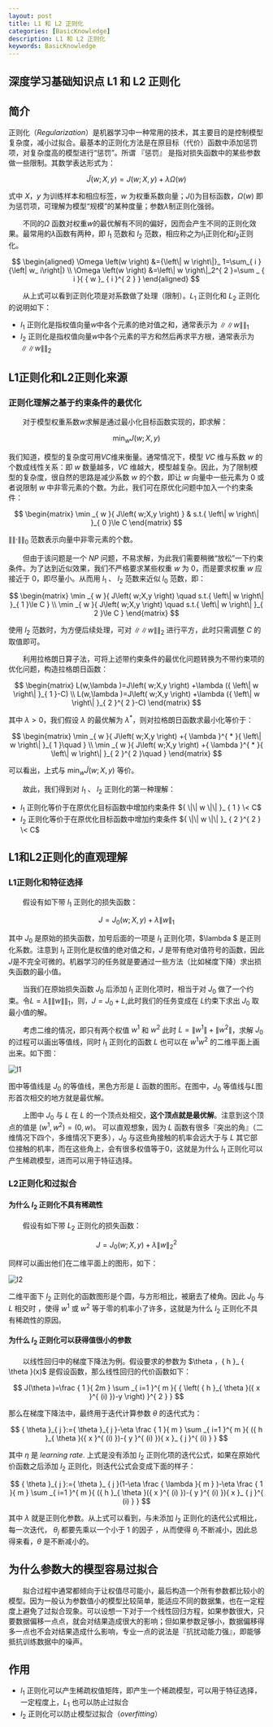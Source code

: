 ```yaml
---
layout: post
title: L1 和 L2 正则化
categories: [BasicKnowledge]
description: L1 和 L2 正则化
keywords: BasicKnowledge
---
```



深度学习基础知识点 L1 和 L2 正则化 
---

## 简介
正则化（$Regularization$）是机器学习中一种常用的技术，其主要目的是控制模型复杂度，减小过拟合。最基本的正则化方法是在原目标（代价）函数中添加惩罚项，对复杂度高的模型进行“惩罚”。所谓 『惩罚』 是指对损失函数中的某些参数做一些限制。其数学表达形式为：

$$
\tilde { J } \left( w;X,y \right) =J\left( w;X,y \right) +\lambda \Omega \left( w \right) 
$$

式中 $X$，$y$ 为训练样本和相应标签，$w$ 为权重系数向量；$J\left( \right)$为目标函数，$\Omega\left( w \right)$ 即为惩罚项，可理解为模型“规模”的某种度量；参数$\lambda$制正则化强弱。

&emsp;&emsp;不同的$\Omega$ 函数对权重$w$的最优解有不同的偏好，因而会产生不同的正则化效果。最常用的$\lambda$函数有两种，即 ${l}_ 1$ 范数和 $l_ 2$ 范数，相应称之为$l_ 1$正则化和$l_ 2$正则化。

$$
\begin{aligned} \Omega \left(w \right) &={\left\| w \right\|}_ 1=\sum_{ i }{\left| w_ i\right|}  \\ \Omega \left(w \right) &=\left\| w \right\|_2^{ 2 }=\sum _ { i }{ { w }_ { i }^{ 2 } } \end{aligned}
$$

&emsp;&emsp;从上式可以看到正则化项是对系数做了处理（限制）。$L_1$ 正则化和 $L_2$ 正则化的说明如下：
* $l_1$ 正则化是指权值向量$w$中各个元素的绝对值之和，通常表示为 $\|\| w \|\|_ 1$
* $l_2$ 正则化是指权值向量$w$中各个元素的平方和然后再求平方根，通常表示为 $\|\| w \|\|_ 2$

## L1正则化和L2正则化来源

### 正则化理解之基于约束条件的最优化
&emsp;&emsp;对于模型权重系数$w$求解是通过最小化目标函数实现的，即求解：

$$
\min_{ w }{ J\left( w;X,y \right)} 
$$

我们知道，模型的复杂度可用$VC$维来衡量。通常情况下，模型 $VC$ 维与系数 $w$ 的个数成线性关系：即 $w$ 数量越多，$VC$ 维越大，模型越复杂。因此，为了限制模型的复杂度，很自然的思路是减少系数 $w$ 的个数，即让 $w$ 向量中一些元素为 $0$ 或者说限制 $w$ 中非零元素的个数。为此，我们可在原优化问题中加入一个约束条件：

$$
\begin{matrix} \min _{ w }{ J\left( w;X,y \right)  }  & s.t.{ \left\| w \right\|  }_{ 0 }\le C \end{matrix}
$$

$\|\| · \|\|_ 0$ 范数表示向量中非零元素的个数。

&emsp;&emsp;但由于该问题是一个 $NP$ 问题，不易求解，为此我们需要稍微“放松”一下约束条件。为了达到近似效果，我们不严格要求某些权重 $w$ 为 $0$，而是要求权重 $w$ 应接近于 $0$，即尽量小。从而用 ${ l }_ { 1 }$ 、 ${ l }_ { 2 }$ 范数来近似 ${ l }_ { 0 }$ 范数，即：

$$
\begin{matrix} \min _{ w }{ J\left( w;X,y \right) \quad s.t.{ \left\| w \right\|  }_{ 1 }\le C }  \\ \min _{ w }{ J\left( w;X,y \right) \quad s.t.{ \left\| w \right\|  }_{ 2 }\le C }  \end{matrix}
$$

使用 ${l}_ {2}$ 范数时，为方便后续处理，可对 $\|\| w \|\|_ {2}$ 进行平方，此时只需调整 $C$ 的取值即可。

&emsp;&emsp;利用拉格朗日算子法，可将上述带约束条件的最优化问题转换为不带约束项的优化问题，构造拉格朗日函数：

$$
\begin{matrix} L(w,\lambda )=J\left( w;X,y \right) +\lambda ({ \left\| w \right\|  }_{ 1 }-C) \\ L(w,\lambda )=J\left( w;X,y \right) +\lambda ({ \left\| w \right\|  }_{ 2 }^{ 2 }-C) \end{matrix}
$$

其中 $\lambda >0$，我们假设 $\lambda$ 的最优解为 ${ \lambda  }^{ \ast  }$，则对拉格朗日函数求最小化等价于：

$$
\begin{matrix} \min _{ w }{ J\left( w;X,y \right) +{ \lambda  }^{ * }{ \left\| w \right\|  }_{ 1 }\quad  }  \\ \min _{ w }{ J\left( w;X,y \right) +{ \lambda  }^{ * }{ \left\| w \right\|  }_{ 2 }^{ 2 }\quad  }  \end{matrix}
$$

可以看出，上式与 $\min_ { w }{ \tilde { J } (w;X,y) }$ 等价。

&emsp;&emsp;故此，我们得到对 ${ l }_ { 1 }$ 、 ${ l }_ { 2 }$ 正则化的第一种理解：
* ${ l }_ { 1 }$ 正则化等价于在原优化目标函数中增加约束条件 ${ \|\| w \|\|  }_ { 1 } \< C$ 
* ${ l }_ { 2 }$ 正则化等价于在原优化目标函数中增加约束条件 ${ \|\| w \|\|  }_ { 2 }^{ 2 } \< C$

## L1和L2正则化的直观理解
### L1正则化和特征选择

&emsp;&emsp;假设有如下带 ${ l }_ { 1 }$ 正则化的损失函数：

$$
J={ J }_ { 0 }(w;X,y)+\lambda { \left\| w \right\|}_ { 1 }
$$

其中 ${ J }_ { 0 }$ 是原始的损失函数，加号后面的一项是 ${ l }_ { 1 }$ 正则化项，$\lambda $ 是正则化系数。注意到 ${ l }_ { 1 }$ 正则化是权值的绝对值之和，$J$ 是带有绝对值符号的函数，因此$J$是不完全可微的。机器学习的任务就是要通过一些方法（比如梯度下降）求出损失函数的最小值。

&emsp;&emsp;当我们在原始损失函数 ${ J }_ { 0 }$ 后添加 ${ l }_ { 1 }$ 正则化项时，相当于对 ${ J }_ { 0 }$ 做了一个约束。令$L=\lambda { \|\| w \|\|  }_ { 1 }$，则，$J={ J }_ { 0 }+L$,此时我们的任务变成在 $L$约束下求出 ${ J }_ { 0 }$ 取最小值的解。

&emsp;&emsp;考虑二维的情况，即只有两个权值 ${ w }^{ 1 }$ 和 ${ w }^{ 2 }$ 此时 $L=\left\| { w }^{ 1 } \right\| +\left\| { w }^{ 2 } \right\|$，求解 ${ J }_ { 0 }$ 的过程可以画出等值线，同时 ${ l }_ { 1 }$ 正则化的函数 $L$ 也可以在 ${ w }^{ 1 }{ w }^{ 2 }$ 的二维平面上画出来。如下图：

![l1](https://github.com/lovejing0306/Images/blob/master/DeepLearning/Skill/Regularization/L1.png?raw=true)

图中等值线是 ${ J }_ { 0 }$ 的等值线，黑色方形是 $L$ 函数的图形。在图中，${ J }_ { 0 }$ 等值线与$L$图形首次相交的地方就是最优解。

&emsp;&emsp;上图中 ${ J }_ { 0 }$ 与 $L$ 在 $L$ 的一个顶点处相交，**这个顶点就是最优解**。注意到这个顶点的值是 $({ w }^{ 1 },{ w }^{ 2 })=(0,w)$。
可以直观想象，因为 $L$ 函数有很多『突出的角』（二维情况下四个，多维情况下更多），${ J }_ { 0 }$ 与这些角接触的机率会远大于与 $L$ 其它部位接触的机率，而在这些角上，会有很多权值等于0，这就是为什么 ${ l }_ { 1 }$ 正则化可以产生稀疏模型，进而可以用于特征选择。

### L2正则化和过拟合
#### 为什么 ${ l }_ { 2 }$ 正则化不具有稀疏性
&emsp;&emsp;假设有如下带 $L_2$ 正则化的损失函数： 

$$
J={ J }_{ 0 }(w;X,y)+\lambda { \left\| w \right\|  }_{ 2 }^{ 2 }
$$

同样可以画出他们在二维平面上的图形，如下：

![l2](https://github.com/lovejing0306/Images/blob/master/DeepLearning/Skill/Regularization/L2.png?raw=true)

二维平面下 ${ l }_ { 2 }$ 正则化的函数图形是个圆，与方形相比，被磨去了棱角。因此 ${ J }_ { 0 }$ 与 $L$ 相交时 ，使得 ${ w }^{ 1 }$ 或 ${ w }^{ 2 }$ 等于零的机率小了许多，这就是为什么 ${ l }_ { 2 }$ 正则化不具有稀疏性的原因。

#### 为什么 ${ l }_ { 2 }$ 正则化可以获得值很小的参数
&emsp;&emsp;以线性回归中的梯度下降法为例。假设要求的参数为 $\theta $，${ h }_ { \theta  }(x)$ 是假设函数，那么线性回归的代价函数如下：

$$
J(\theta )=\frac { 1 }{ 2m } \sum _{ i=1 }^{ m }{ { \left( { h }_{ \theta  }({ x }^{ (i) })-y \right)  }^{ 2 } } 
$$

那么在梯度下降法中，最终用于迭代计算参数 $\theta$ 的迭代式为：

$$
{ \theta  }_{ j }:={ \theta  }_{ j }-\eta \frac { 1 }{ m } \sum _{ i=1 }^{ m }{ ({ h }_{ \theta  }({ x }^{ (i) })-{ y }^{ (i) }){ x }_ { j }^{ (i) } } 
$$

其中 $\eta$ 是 $learning \ rate$. 上式是没有添加 ${ l }_ { 2 }$ 正则化项的迭代公式，如果在原始代价函数之后添加 ${ l }_ { 2 }$ 正则化，则迭代公式会变成下面的样子：

$$
{ \theta  }_{ j }:={ \theta  }_ { j }(1-\eta \frac { \lambda  }{ m } )-\eta \frac { 1 }{ m } \sum _{ i=1 }^{ m }{ ({ h }_{ \theta  }({ x }^{ (i) })-{ y }^{ (i) }){ x }_ { j }^{ (i) } } 
$$

其中 $\lambda$ 就是正则化参数。从上式可以看到，与未添加 ${ l }_ { 2 }$ 正则化的迭代公式相比，每一次迭代， ${ \theta  }_ { j }$ 都要先乘以一个小于 $1$ 的因子 ，从而使得 ${ \theta  }_ { j }$ 不断减小，因此总得来看，$\theta$ 是不断减小的。

## 为什么参数大的模型容易过拟合
&emsp;&emsp;拟合过程中通常都倾向于让权值尽可能小，最后构造一个所有参数都比较小的模型。因为一般认为参数值小的模型比较简单，能适应不同的数据集，也在一定程度上避免了过拟合现象。可以设想一下对于一个线性回归方程，如果参数很大，只要数据偏移一点点，就会对结果造成很大的影响；但如果参数足够小，数据偏移得多一点也不会对结果造成什么影响，专业一点的说法是『抗扰动能力强』，即能够抵抗训练数据中的噪声。

## 作用
* ${ l }_ { 1 }$ 正则化可以产生稀疏权值矩阵，即产生一个稀疏模型，可以用于特征选择，一定程度上，$L_ 1$ 也可以防止过拟合
* ${ l }_ { 2 }$ 正则化可以防止模型过拟合（$overfitting$）
